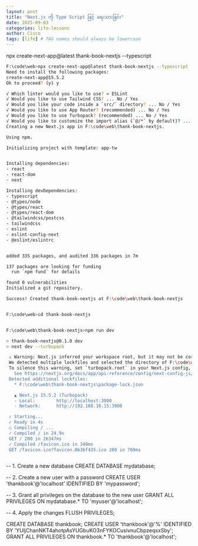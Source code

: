 ```yaml
---
layout: post
title: "Next.js ကို Type Script ဖြင့် ရေးသားခြင်း"
date: 2025-09-03
categories: life-lessons
author: Cisco
tags: [life] # TAG names should always be lowercase
---
```



npx create-next-app@latest thank-book-nextjs --typescript

```bash
F:\code\web>npx create-next-app@latest thank-book-nextjs --typescript
Need to install the following packages:
create-next-app@15.5.2
Ok to proceed? (y) y

√ Which linter would you like to use? » ESLint
√ Would you like to use Tailwind CSS? ... No / Yes
√ Would you like your code inside a `src/` directory? ... No / Yes
√ Would you like to use App Router? (recommended) ... No / Yes
√ Would you like to use Turbopack? (recommended) ... No / Yes
√ Would you like to customize the import alias (`@/*` by default)? ... No / Yes
Creating a new Next.js app in F:\code\web\thank-book-nextjs.

Using npm.

Initializing project with template: app-tw


Installing dependencies:
- react
- react-dom
- next

Installing devDependencies:
- typescript
- @types/node
- @types/react
- @types/react-dom
- @tailwindcss/postcss
- tailwindcss
- eslint
- eslint-config-next
- @eslint/eslintrc


added 335 packages, and audited 336 packages in 7m

137 packages are looking for funding
  run `npm fund` for details

found 0 vulnerabilities
Initialized a git repository.

Success! Created thank-book-nextjs at F:\code\web\thank-book-nextjs


F:\code\web>cd thank-book-nextjs


F:\code\web\thank-book-nextjs>npm run dev

> thank-book-nextjs@0.1.0 dev
> next dev --turbopack

 ⚠ Warning: Next.js inferred your workspace root, but it may not be correct.
 We detected multiple lockfiles and selected the directory of F:\code\web\package-lock.json as the root directory.
 To silence this warning, set `turbopack.root` in your Next.js config, or consider removing one of the lockfiles if it's not needed.
   See https://nextjs.org/docs/app/api-reference/config/next-config-js/turbopack#root-directory for more information.
 Detected additional lockfiles:
   * F:\code\web\thank-book-nextjs\package-lock.json

   ▲ Next.js 15.5.2 (Turbopack)
   - Local:        http://localhost:3000
   - Network:      http://192.168.10.15:3000

 ✓ Starting...
 ✓ Ready in 4s
 ○ Compiling / ...
 ✓ Compiled / in 24.9s
 GET / 200 in 26347ms
 ✓ Compiled /favicon.ico in 349ms
 GET /favicon.ico?favicon.0b3bf435.ico 200 in 769ms



```



-- 1. Create a new database
CREATE DATABASE mydatabase;

-- 2. Create a new user with a password
CREATE USER 'thankbook'@'localhost' IDENTIFIED BY 'mypassword';

-- 3. Grant all privileges on the database to the new user
GRANT ALL PRIVILEGES ON mydatabase.* TO 'myuser'@'localhost';

-- 4. Apply the changes
FLUSH PRIVILEGES;



CREATE DATABASE thankbook;
CREATE USER 'thankbook'@'%' IDENTIFIED BY 'YUljChanNKT4ahotpAsYUGbuKO3nFYKOCusivnuCbpzeqsxSby';
GRANT ALL PRIVILEGES ON thankbook.* TO 'thankbook'@'localhost';



